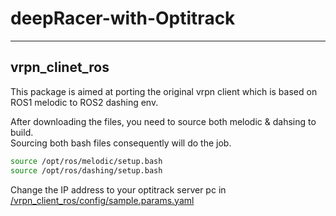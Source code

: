 # deepRacer-with-Optitrack  
***

## vrpn_clinet_ros  

This package is aimed at porting the original vrpn client which is based on ROS1 melodic to ROS2 dashing env.

After downloading the files, you need to source both melodic & dahsing to build.  
Sourcing both bash files consequently will do the job.  

```bash  
source /opt/ros/melodic/setup.bash  
source /opt/ros/dashing/setup.bash  
```  
  
Change the IP address to your optitrack server pc in [/vrpn_client_ros/config/sample.params.yaml](https://github.com/n00Nspr1ng/deepRacer-with-Optitrack/blob/main/vrpn_client_ros/config/sample.params.yaml)
